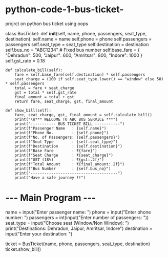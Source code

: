  # python-code-1-bus-ticket-
projrct on python bus ticket using oops

class BusTicket:
    def __init__(self, name, phone, passengers, seat_type, destination):
        self.name = name
        self.phone = phone
        self.passengers = passengers
        self.seat_type = seat_type
        self.destination = destination
        self.bus_no = "ABC1234"   # Fixed bus number
        self.base_fare = {
            "Dehradun": 500,
            "Jaipur": 600,
            "Amritsar": 800,
            "Indore": 1000
        }
        self.gst_rate = 0.18

    def calculate_bill(self):
        fare = self.base_fare[self.destination] * self.passengers
        seat_charge = (100 if self.seat_type.lower() == "window" else 50) * self.passengers
        total = fare + seat_charge
        gst = total * self.gst_rate
        final_amount = total + gst
        return fare, seat_charge, gst, final_amount

    def show_bill(self):
        fare, seat_charge, gst, final_amount = self.calculate_bill()
        print("\n*** WELCOME TO ABC BUS SERVICE ***")
        print("----------- BUS TICKET BILL -----------")
        print(f"Passenger Name   : {self.name}")
        print(f"Phone No.        : {self.phone}")
        print(f"No. of Passengers: {self.passengers}")
        print(f"Seat Type        : {self.seat_type}")
        print(f"Destination      : {self.destination}")
        print(f"Base Fare        : ₹{fare}")
        print(f"Seat Charge      : ₹{seat_charge}")
        print(f"GST (18%)        : ₹{gst:.2f}")
        print(f"Total Amount     : ₹{final_amount:.2f}")
        print(f"Bus Number       : {self.bus_no}")
        print("--------------------------------------")
        print("Have a safe journey !!")


# --- Main Program ---
name = input("Enter passenger name: ")
phone = input("Enter phone number: ")
passengers = int(input("Enter number of passengers: "))
seat_type = input("Choose seat (Window/Non Window): ")
print("Destinations: Dehradun, Jaipur, Amritsar, Indore")
destination = input("Enter your destination: ")

ticket = BusTicket(name, phone, passengers, seat_type, destination)
ticket.show_bill()
